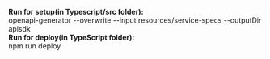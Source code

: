 <b> Run for setup(in Typescript/src folder):</b> <br/>
openapi-generator --overwrite  --input resources/service-specs --outputDir apisdk<br/>
<b> Run for deploy(in TypeScript folder):</b> <br/>
npm run deploy